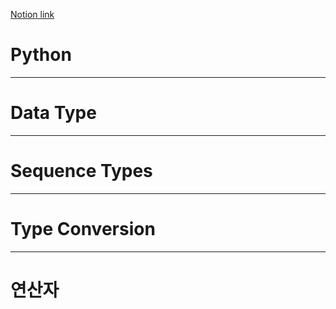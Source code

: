 [Notion link](https://www.notion.so/16-Python-0ea4e7a6829b4b83aa96ec6c0e4b8055)

# Python
---
# Data Type
---
# Sequence Types
---
# Type Conversion
---
# 연산자